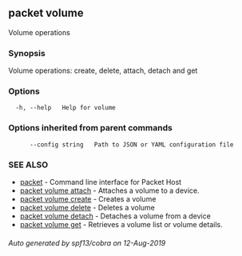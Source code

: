 ## packet volume

Volume operations

### Synopsis

Volume operations: create, delete, attach, detach and get

### Options

```
  -h, --help   Help for volume
```

### Options inherited from parent commands

```
      --config string   Path to JSON or YAML configuration file
```

### SEE ALSO

* [packet](packet.md)	 - Command line interface for Packet Host
* [packet volume attach](packet_volume_attach.md)	 - Attaches a volume to a device.
* [packet volume create](packet_volume_create.md)	 - Creates a volume
* [packet volume delete](packet_volume_delete.md)	 - Deletes a volume
* [packet volume detach](packet_volume_detach.md)	 - Detaches a volume from a device
* [packet volume get](packet_volume_get.md)	 - Retrieves a volume list or volume details.

###### Auto generated by spf13/cobra on 12-Aug-2019
